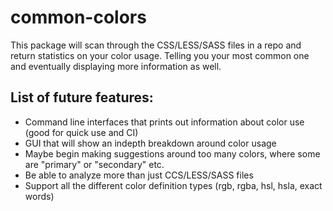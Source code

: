 # common-colors

This package will scan through the CSS/LESS/SASS files in a repo and return statistics on your color usage. Telling you your most common one and eventually displaying more information as well.

## List of future features:
- Command line interfaces that prints out information about color use (good for quick use and CI)
- GUI that will show an indepth breakdown around color usage
- Maybe begin making suggestions around too many colors, where some are "primary" or "secondary" etc.
- Be able to analyze more than just CCS/LESS/SASS files
- Support all the different color definition types (rgb, rgba, hsl, hsla, exact words)
